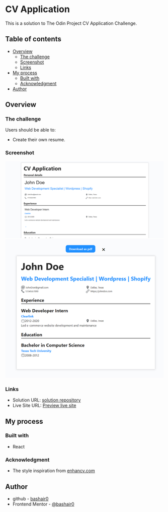 # CV Application

This is a solution to The Odin Project CV Application Challenge.

## Table of contents

- [Overview](#overview)
  - [The challenge](#the-challenge)
  - [Screenshot](#screenshot)
  - [Links](#links)
- [My process](#my-process)
  - [Built with](#built-with)
  - [Acknowledgment](#useful-resources)
- [Author](#author)

## Overview

### The challenge

Users should be able to:

- Create their own resume.

### Screenshot

![](./public/solution%20imgs/CV-application-solution.png)
![](./public/solution%20imgs/CV-application-solution2.png)

### Links

- Solution URL: [solution repository](https://github.com/bashair0/CV-Application)
- Live Site URL: [Preview live site](https://cv-application-5w4.pages.dev/)

## My process

### Built with

- React

### Acknowledgment

- The style inspiration from [enhancv.com](https://app.enhancv.com/resume/)

## Author

- github - [bashair0](https://github.com/bashair0)
- Frontend Mentor - [@bashair0](https://www.frontendmentor.io/profile/bashair0)
